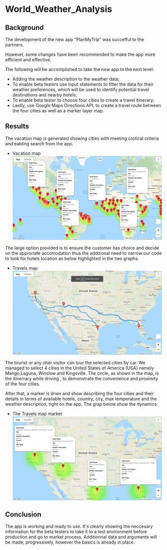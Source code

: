 # World_Weather_Analysis

## Background

The development of the new app "PlanMyTrip" was succefful to the partners.

However, some changes have been recommended to make the app more efficient and effective.

The following will be accomplished to take the new app to the next level:
* Adding the weather description to the weather data;
* To enable beta testers use input statements to filter the data for their weather preferences, which will be used to identify potential travel destinations and nearby hotels;
* To enable beta tester to choose four cities to create a travel itinerary;
* Lastly, use Google Maps Directions API, to create a travel route between the four cities as well as a marker layer map.

## Results

The vacation map is generated showing cities with meeting crotical criteria and eabling search from the app.
- Vacation map
![image](Vacation_Search/WeatherPy_vacation_map.png)

The large option provided is to ensure the customer has choice and decide on the approriate accomodation thus the additional need to narrow our code to look for hotels location as below highlighted in the two graphs.

- Travels map
![image](Vacation_Itinerary/WeatherPy_travel_map.png)

The tourist or any oher visitor can tour the selected cities by car. We managed to select 4 cities in the United States of America (USA) namely Mango,Laguna, Winslow and Kingsville. The circle, as shown in the map, is the itinerrary while driving , to demonstrate the convenience and proximity of the four cities.


After that, a marker is drwn and show describing the four cities and their details in terms of available hotels, country, city, max temperature and the weather description, right on the app. The grap below show the dynamics.

- The Travels map marker
![image](Vacation_Itinerary/WeatherPy_travel_map_markers.png)

## Conclusion

The app is working and ready to use. It's clearly showing the neccesary information for the beta testers to take it to a test environment before production and go to market process. Additionnal data and arguments will be made, progressively, however the basics is already in place.